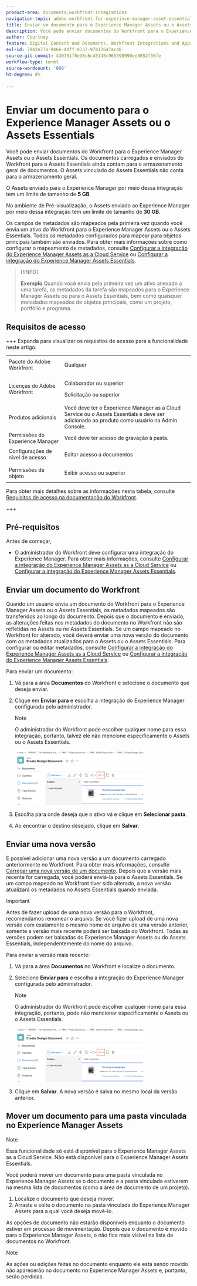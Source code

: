 ```yaml
---
product-area: documents;workfront-integrations
navigation-topic: adobe-workfront-for-experince-manager-asset-essentials
title: Enviar um documento para o Experience Manager Assets ou o Assets Essentials
description: Você pode enviar documentos do Workfront para o Experience Manager Assets ou o Assets Essentials. Os documentos carregados e enviados do Workfront para o Assets Essentials ainda contam para o armazenamento geral de documentos. O Assets vinculado do Assets Essentials não conta para o armazenamento geral.
author: Courtney
feature: Digital Content and Documents, Workfront Integrations and Apps
exl-id: 7942e77b-9466-4dff-9737-97b17647ac48
source-git-commit: 430751f0e38c6c45145c965398990ee3652f36fe
workflow-type: tm+mt
source-wordcount: '868'
ht-degree: 0%

---
```


# Enviar um documento para o Experience Manager Assets ou o Assets Essentials

Você pode enviar documentos do Workfront para o Experience Manager Assets ou o Assets Essentials. Os documentos carregados e enviados do Workfront para o Assets Essentials ainda contam para o armazenamento geral de documentos. O Assets vinculado do Assets Essentials não conta para o armazenamento geral.

O Assets enviado para o Experience Manager por meio dessa integração tem um limite de tamanho de **5 GB**.

No ambiente de Pré-visualização, o Assets enviado ao Experience Manager por meio dessa integração tem um limite de tamanho de **30 GB**.

Os campos de metadados são mapeados pela primeira vez quando você envia um ativo do Workfront para o Experience Manager Assets ou o Assets Essentials. Todos os metadados configurados para mapear para objetos principais também são enviados. Para obter mais informações sobre como configurar o mapeamento de metadados, consulte [Configurar a integração do Experience Manager Assets as a Cloud Service](/help/quicksilver/administration-and-setup/configure-integrations/configure-aacs-integration.md) ou [Configurar a integração do Experience Manager Assets Essentials](/help/quicksilver/documents/adobe-workfront-for-experience-manager-assets-essentials/setup-asset-essentials.md).

>[!INFO]
>
>**Exemplo** Quando você envia pela primeira vez um ativo anexado a uma tarefa, os metadados da tarefa são mapeados para o Experience Manager Assets ou para o Assets Essentials, bem como quaisquer metadados mapeados de objetos principais, como um projeto, portfólio e programa.

## Requisitos de acesso

+++ Expanda para visualizar os requisitos de acesso para a funcionalidade neste artigo.

<table style="table-layout:auto"> 
 <col> 
 <col> 
 <tbody> 
  <tr> 
   <td role="rowheader">Pacote do Adobe Workfront</td> 
   <td> <p> Qualquer</p> </td> 
  </tr> 
  <tr> 
   <td role="rowheader">Licenças do Adobe Workfront</td> 
   <td> 
   <p>Colaborador ou superior</p> 
   <p>Solicitação ou superior</p> </td> 
  </tr> 
  <tr> 
   <td role="rowheader">Produtos adicionais</td> 
   <td>Você deve ter o Experience Manager as a Cloud Service ou o Assets Essentials e deve ser adicionado ao produto como usuário na Admin Console.</td> 
  </tr> 
   <tr> 
    <td role="rowheader">Permissões do Experience Manager</td> 
    <td>Você deve ter acesso de gravação à pasta.</td> 
   </tr>
  <tr> 
   <td role="rowheader">Configurações de nível de acesso</td> 
   <td> <p>Editar acesso a documentos</p> </td> 
  </tr> 
  <tr> 
   <td role="rowheader">Permissões de objeto</td> 
   <td> <p>Exibir acesso ou superior</p> </td> 
  </tr> 
 </tbody> 
</table>

Para obter mais detalhes sobre as informações nesta tabela, consulte [Requisitos de acesso na documentação do Workfront](/help/quicksilver/administration-and-setup/add-users/access-levels-and-object-permissions/access-level-requirements-in-documentation.md).

+++

## Pré-requisitos

Antes de começar,

* O administrador do Workfront deve configurar uma integração do Experience Manager. Para obter mais informações, consulte [Configurar a integração do Experience Manager Assets as a Cloud Service](/help/quicksilver/administration-and-setup/configure-integrations/configure-aacs-integration.md) ou [Configurar a integração do Experience Manager Assets Essentials](/help/quicksilver/documents/adobe-workfront-for-experience-manager-assets-essentials/setup-asset-essentials.md).


## Enviar um documento do Workfront

Quando um usuário envia um documento do Workfront para o Experience Manager Assets ou o Assets Essentials, os metadados mapeados são transferidos ao longo do documento. Depois que o documento é enviado, as alterações feitas nos metadados do documento no Workfront não são refletidas no Assets ou no Assets Essentials. Se um campo mapeado no Workfront for alterado, você deverá enviar uma nova versão do documento com os metadados atualizados para o Assets ou o Assets Essentials. Para configurar ou editar metadados, consulte [Configurar a integração do Experience Manager Assets as a Cloud Service](/help/quicksilver/administration-and-setup/configure-integrations/configure-aacs-integration.md) ou [Configurar a integração do Experience Manager Assets Essentials](../../documents/adobe-workfront-for-experience-manager-assets-essentials/setup-asset-essentials.md).

Para enviar um documento:

1. Vá para a área **Documentos** do Workfront e selecione o documento que deseja enviar.
1. Clique em **Enviar para** e escolha a integração do Experience Manager configurada pelo administrador.

   >[!NOTE]
   >
   >O administrador do Workfront pode escolher qualquer nome para essa integração, portanto, talvez ele não mencione especificamente o Assets ou o Assets Essentials.

   ![Enviar para](assets/copy-of-send-to-in-toolbar-350x149.png)

1. Escolha para onde deseja que o ativo vá e clique em **Selecionar pasta**.
1. Ao encontrar o destino desejado, clique em **Salvar**.

## Enviar uma nova versão

É possível adicionar uma nova versão a um documento carregado anteriormente no Workfront. Para obter mais informações, consulte [Carregar uma nova versão de um documento](../../documents/managing-documents/upload-new-document-version.md). Depois que a versão mais recente for carregada, você poderá enviá-la para o Assets Essentials. Se um campo mapeado no Workfront tiver sido alterado, a nova versão atualizará os metadados no Assets Essentials quando enviada.

>[!IMPORTANT]
>
>Antes de fazer upload de uma nova versão para o Workfront, recomendamos renomear o arquivo. Se você fizer upload de uma nova versão com exatamente o mesmo nome de arquivo de uma versão anterior, somente a versão mais recente poderá ser baixada do Workfront. Todas as versões podem ser baixadas do Experience Manager Assets ou do Assets Essentials, independentemente do nome do arquivo.

Para enviar a versão mais recente:

1. Vá para a área **Documentos** no Workfront e localize o documento.
1. Selecione **Enviar para** e escolha a integração do Experience Manager configurada pelo administrador.

   >[!NOTE]
   >
   >O administrador do Workfront pode escolher qualquer nome para essa integração, portanto, pode não mencionar especificamente o Assets ou o Assets Essentials.

   ![Enviar para](assets/copy-of-send-to-in-toolbar-350x149.png)

1. Clique em **Salvar**. A nova versão é salva no mesmo local da versão anterior.

## Mover um documento para uma pasta vinculada no Experience Manager Assets

>[!NOTE]
>
>Essa funcionalidade só está disponível para o Experience Manager Assets as a Cloud Service. Não está disponível para o Experience Manager Assets Essentials.

Você poderá mover um documento para uma pasta vinculada no Experience Manager Assets se o documento e a pasta vinculada estiverem na mesma lista de documentos (como a área de documento de um projeto).

1. Localize o documento que deseja mover.
1. Arraste e solte o documento na pasta vinculada do Experience Manager Assets para a qual você deseja movê-lo.

As opções de documento não estarão disponíveis enquanto o documento estiver em processo de movimentação. Depois que o documento é movido para o Experience Manager Assets, o não fica mais visível na lista de documentos no Workfront.

>[!NOTE]
>
> As ações ou edições feitas no documento enquanto ele está sendo movido não aparecerão no documento no Experience Manager Assets e, portanto, serão perdidas.

